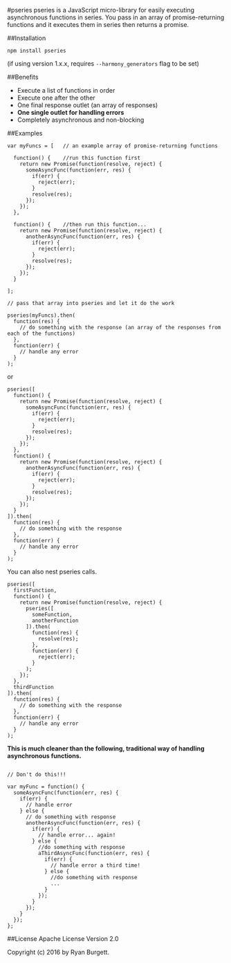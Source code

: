 #pseries
pseries is a JavaScript micro-library for easily executing asynchronous functions in series. You pass in an array of promise-returning functions and it executes them in series then returns a promise.

##Installation
```
npm install pseries
```
(if using version 1.x.x, requires `--harmony_generators` flag to be set)

##Benefits
* Execute a list of functions in order
* Execute one after the other
* One final response outlet (an array of responses)
* **One single outlet for handling errors**
* Completely asynchronous and non-blocking

##Examples
```
var myFuncs = [   // an example array of promise-returning functions

  function() {    //run this function first
    return new Promise(function(resolve, reject) {
      someAsyncFunc(function(err, res) {
        if(err) {
          reject(err);
        }
        resolve(res);
      });
    });
  },

  function() {    //then run this function...
    return new Promise(function(resolve, reject) {
      anotherAsyncFunc(function(err, res) {
        if(err) {
          reject(err);
        }
        resolve(res);
      });
    });
  }

];

// pass that array into pseries and let it do the work

pseries(myFuncs).then(
  function(res) {
    // do something with the response (an array of the responses from each of the functions)
  },
  function(err) {
    // handle any error
  }
);
```
or
```
pseries([
  function() {
    return new Promise(function(resolve, reject) {
      someAsyncFunc(function(err, res) {
        if(err) {
          reject(err);
        }
        resolve(res);
      });
    });
  },
  function() {
    return new Promise(function(resolve, reject) {
      anotherAsyncFunc(function(err, res) {
        if(err) {
          reject(err);
        }
        resolve(res);
      });
    });
  }
]).then(
  function(res) {
    // do something with the response
  },
  function(err) {
    // handle any error
  }
);
```
You can also nest pseries calls.
```
pseries([
  firstFunction,
  function() {
    return new Promise(function(resolve, reject) {
      pseries([
        someFunction,
        anotherFunction
      ]).then(
        function(res) {
          resolve(res);
        },
        function(err) {
          reject(err);
        }
      );
    });
  },
  thirdFunction
]).then(
  function(res) {
    // do something with the response
  },
  function(err) {
    // handle any error
  }
);
```
**This is much cleaner than the following, traditional way of handling asynchronous functions.**
```

// Don't do this!!!

var myFunc = function() {
  someAsyncFunc(function(err, res) {
    if(err) {
      // handle error
    } else {
      // do something with response
      anotherAsyncFunc(function(err, res) {
        if(err) {
          // handle error... again!
        } else {
          //do something with response
          aThirdAsyncFunc(function(err, res) {
            if(err) {
              // handle error a third time!
            } else {
              //do something with response
              ...
            }
          });
        }
      });
    }
  });
};
```
##License
Apache License Version 2.0

Copyright (c) 2016 by Ryan Burgett.
